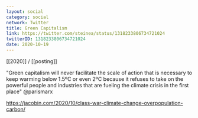 ```yaml
---
layout: social
category: social
network: Twitter
title: Green Capitalism
link: https://twitter.com/steinea/status/1318233806734721024
twitterID: 1318233806734721024
date: 2020-10-19
---
```


[[2020]] / [[posting]]

"Green capitalism will never facilitate the scale of action that is necessary to keep warming below 1.5ºC or even 2ºC because it refuses to take on the powerful people and industries that are fueling the climate crisis in the first place" @parismarx

<https://jacobin.com/2020/10/class-war-climate-change-overpopulation-carbon/>
